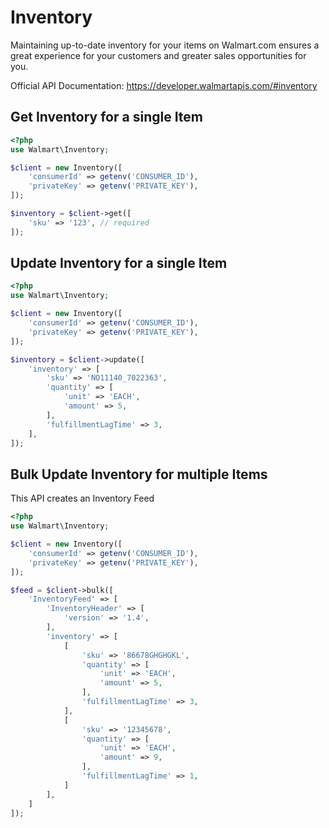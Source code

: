 # Inventory
Maintaining up-to-date inventory for your items on Walmart.com ensures 
a great experience for your customers and greater sales opportunities 
for you.

Official API Documentation: https://developer.walmartapis.com/#inventory

## Get Inventory for a single Item

```php
<?php
use Walmart\Inventory;

$client = new Inventory([
    'consumerId' => getenv('CONSUMER_ID'),
    'privateKey' => getenv('PRIVATE_KEY'),
]);

$inventory = $client->get([
    'sku' => '123', // required
]);
```

## Update Inventory for a single Item

```php
<?php
use Walmart\Inventory;

$client = new Inventory([
    'consumerId' => getenv('CONSUMER_ID'),
    'privateKey' => getenv('PRIVATE_KEY'),
]);

$inventory = $client->update([
    'inventory' => [
        'sku' => 'NO11140_7022363',
        'quantity' => [
            'unit' => 'EACH',
            'amount' => 5,
        ],
        'fulfillmentLagTime' => 3,
    ],
]);
```

## Bulk Update Inventory for multiple Items
This API creates an Inventory Feed

```php
<?php
use Walmart\Inventory;

$client = new Inventory([
    'consumerId' => getenv('CONSUMER_ID'),
    'privateKey' => getenv('PRIVATE_KEY'),
]);

$feed = $client->bulk([
    'InventoryFeed' => [
        'InventoryHeader' => [
            'version' => '1.4',
        ],
        'inventory' => [
            [
                'sku' => '86678GHGHGKL',
                'quantity' => [
                    'unit' => 'EACH',
                    'amount' => 5,
                ],
                'fulfillmentLagTime' => 3,
            ],
            [
                'sku' => '12345678',
                'quantity' => [
                    'unit' => 'EACH',
                    'amount' => 9,
                ],
                'fulfillmentLagTime' => 1,
            ]
        ],
    ]
]);
```